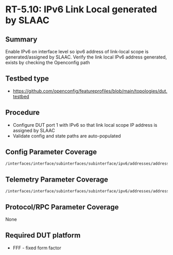 # RT-5.10: IPv6 Link Local generated by SLAAC

## Summary

Enable IPv6 on interface level so ipv6 address of link-local scope is generated/assigned by SLAAC. Verify the link local IPv6 address generated, exists by checking the Openconfig path

## Testbed type

*   https://github.com/openconfig/featureprofiles/blob/main/topologies/dut.testbed

## Procedure
  * Configure DUT port 1 with IPv6 so that link local scope IP address is assigned by SLAAC
  * Validate config and state paths are auto-populated

## Config Parameter Coverage
```
/interfaces/interface/subinterfaces/subinterface/ipv6/addresses/address/config/ip
```

## Telemetry Parameter Coverage
```
/interfaces/interface/subinterfaces/subinterface/ipv6/addresses/address/state/ip
```

## Protocol/RPC Parameter Coverage
None

## Required DUT platform
* FFF - fixed form factor
